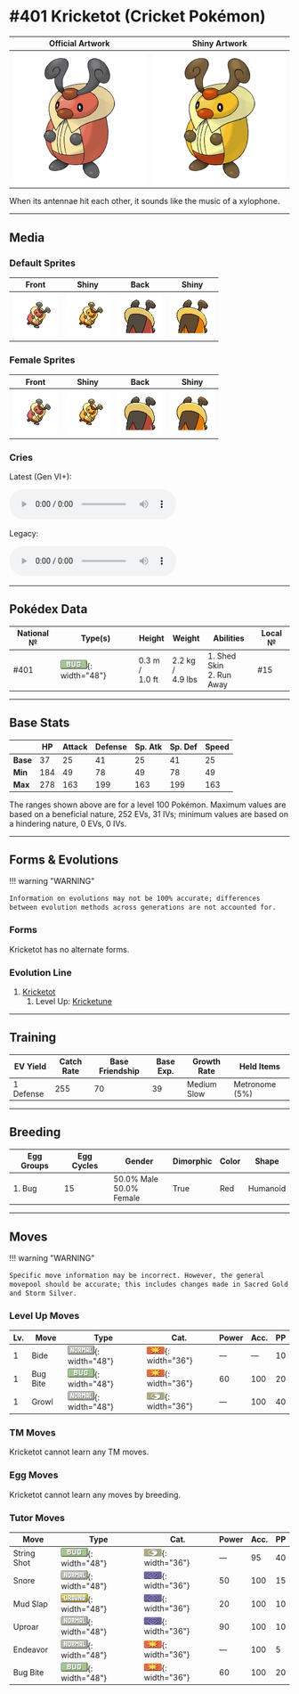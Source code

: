 # #401 Kricketot (Cricket Pokémon)

| Official Artwork | Shiny Artwork |
|------------------|---------------|
| ![Official Artwork](../assets/sprites/kricketot/official.png "Kricketot") | ![Shiny Artwork](../assets/sprites/kricketot/official_shiny.png "Kricketot") |

When its antennae hit each other, it sounds like the music of a xylophone.

---

## Media

### Default Sprites

| Front | Shiny | Back | Shiny |
|-------|-------|------|-------|
| ![Kricketot](../assets/sprites/kricketot/front.gif "Kricketot: When its antennae hit each other, it sounds like the music of a xylophone.") | ![Kricketot](../assets/sprites/kricketot/front_shiny.png "Kricketot: When its antennae hit each other, it sounds like the music of a xylophone.") | ![Kricketot](../assets/sprites/kricketot/back.png "Kricketot: When its antennae hit each other, it sounds like the music of a xylophone.") | ![Kricketot](../assets/sprites/kricketot/back_shiny.png "Kricketot: When its antennae hit each other, it sounds like the music of a xylophone.") |

### Female Sprites

| Front | Shiny | Back | Shiny |
|-------|-------|------|-------|
| ![Kricketot](../assets/sprites/kricketot/front_female.gif "Kricketot: When its antennae hit each other, it sounds like the music of a xylophone.") | ![Kricketot](../assets/sprites/kricketot/front_shiny_female.png "Kricketot: When its antennae hit each other, it sounds like the music of a xylophone.") | ![Kricketot](../assets/sprites/kricketot/back_female.png "Kricketot: When its antennae hit each other, it sounds like the music of a xylophone.") | ![Kricketot](../assets/sprites/kricketot/back_shiny_female.png "Kricketot: When its antennae hit each other, it sounds like the music of a xylophone.") |

### Cries

Latest (Gen VI+):

<audio controls>
<source src='../../assets/cries/kricketot/latest.ogg' type='audio/ogg'>
  Your browser does not support the audio element.
</audio>

Legacy:

<audio controls>
<source src='../../assets/cries/kricketot/legacy.ogg' type='audio/ogg'>
  Your browser does not support the audio element.
</audio>

---

## Pokédex Data

| National № | Type(s) | Height | Weight | Abilities | Local № |
|------------|---------|--------|--------|-----------|---------|
| #401 | ![bug](../assets/types/bug.png "Bug"){: width="48"} | 0.3 m /<br>1.0 ft | 2.2 kg /<br>4.9 lbs | 1. <span class="tooltip" title="The Pokémon may heal its own status problems.">Shed Skin</span><br>2. <span class="tooltip" title="Enables sure getaway from wild Pokémon.">Run Away</span> | #15 |

---

## Base Stats
|   | HP | Attack | Defense | Sp. Atk | Sp. Def | Speed |
|---|----|--------|---------|---------|---------|-------|
| **Base** | 37 | 25 | 41 | 25 | 41 | 25 |
| **Min** | 184 | 49 | 78 | 49 | 78 | 49 |
| **Max** | 278 | 163 | 199 | 163 | 199 | 163 |

The ranges shown above are for a level 100 Pokémon. Maximum values are based on a beneficial nature, 252 EVs, 31 IVs; minimum values are based on a hindering nature, 0 EVs, 0 IVs.

---

## Forms & Evolutions

!!! warning "WARNING"

    Information on evolutions may not be 100% accurate; differences between evolution methods across generations are not accounted for.

### Forms

Kricketot has no alternate forms.

### Evolution Line

1. [Kricketot](kricketot.md/)
    1. Level Up: [Kricketune](kricketune.md/)




---

## Training

| EV Yield | Catch Rate | Base Friendship | Base Exp. | Growth Rate | Held Items |
|----------|------------|-----------------|-----------|-------------|------------|
| 1 Defense | 255 | 70 | 39 | Medium Slow | <span class="tooltip" title="A Pokémon held item that boosts a move used consecutively. Its effect is reset if another move is used.">Metronome</span> (5%) |

---

## Breeding

| Egg Groups | Egg Cycles | Gender | Dimorphic | Color | Shape |
|------------|------------|--------|-----------|-------|-------|
| 1. Bug | 15 | 50.0% Male<br>50.0% Female | True | Red | Humanoid |

---

## Moves

!!! warning "WARNING"

    Specific move information may be incorrect. However, the general movepool should be accurate; this includes changes made in Sacred Gold and Storm Silver.

### Level Up Moves

| Lv. | Move | Type | Cat. | Power | Acc. | PP |
| --- | --- | --- | --- | --- | --- | --- |
| 1 | <span class="tooltip" title="The user endures attacks for two turns, then strikes back to cause double the damage taken.">Bide</span> | ![normal](../assets/types/normal.png "Normal"){: width="48"} | ![physical](../assets/move_category/physical.png "Physical"){: width="36"} | — | — | 10 |
| 1 | <span class="tooltip" title="The user bites the foe. If the foe is holding a Berry, the user eats it and gains its effect.">Bug Bite</span> | ![bug](../assets/types/bug.png "Bug"){: width="48"} | ![physical](../assets/move_category/physical.png "Physical"){: width="36"} | 60 | 100 | 20 |
| 1 | <span class="tooltip" title="The user growls in an endearing way, making the foe less wary. The target’s Attack stat is lowered.">Growl</span> | ![normal](../assets/types/normal.png "Normal"){: width="48"} | ![status](../assets/move_category/status.png "Status"){: width="36"} | — | 100 | 40 |

### TM Moves

Kricketot cannot learn any TM moves.
### Egg Moves

Kricketot cannot learn any moves by breeding.
### Tutor Moves

| Move | Type | Cat. | Power | Acc. | PP |
| --- | --- | --- | --- | --- | --- |
| <span class="tooltip" title="The foe is bound with silk blown from the user’s mouth. It reduces the target’s Speed stat.">String Shot</span> | ![bug](../assets/types/bug.png "Bug"){: width="48"} | ![status](../assets/move_category/status.png "Status"){: width="36"} | — | 95 | 40 |
| <span class="tooltip" title="An attack that can be used only if the user is asleep. The harsh noise may also make the foe flinch.">Snore</span> | ![normal](../assets/types/normal.png "Normal"){: width="48"} | ![special](../assets/move_category/special.png "Special"){: width="36"} | 50 | 100 | 15 |
| <span class="tooltip" title="The user hurls mud in the foe’s face to inflict damage and lower its accuracy. ">Mud Slap</span> | ![ground](../assets/types/ground.png "Ground"){: width="48"} | ![special](../assets/move_category/special.png "Special"){: width="36"} | 20 | 100 | 10 |
| <span class="tooltip" title="The user attacks in an uproar for two to five turns. Over that time, no one can fall asleep.">Uproar</span> | ![normal](../assets/types/normal.png "Normal"){: width="48"} | ![special](../assets/move_category/special.png "Special"){: width="36"} | 90 | 100 | 10 |
| <span class="tooltip" title="An attack move that cuts down the foe’s HP to equal the user’s HP. ">Endeavor</span> | ![normal](../assets/types/normal.png "Normal"){: width="48"} | ![physical](../assets/move_category/physical.png "Physical"){: width="36"} | — | 100 | 5 |
| <span class="tooltip" title="The user bites the foe. If the foe is holding a Berry, the user eats it and gains its effect.">Bug Bite</span> | ![bug](../assets/types/bug.png "Bug"){: width="48"} | ![physical](../assets/move_category/physical.png "Physical"){: width="36"} | 60 | 100 | 20 |

